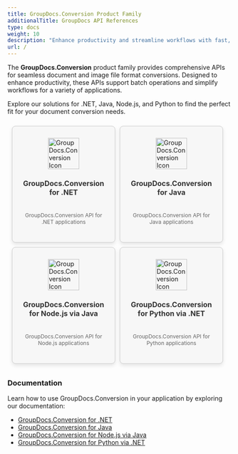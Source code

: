 ```yaml
---
title: GroupDocs.Conversion Product Family
additionalTitle: GroupDocs API References
type: docs
weight: 10
description: "Enhance productivity and streamline workflows with fast, batch document conversion APIs for cross-platform applications."
url: /
---
```


The **GroupDocs.Conversion** product family provides comprehensive APIs for seamless document and image file format conversions. Designed to enhance productivity, these APIs support batch operations and simplify workflows for a variety of applications.

Explore our solutions for .NET, Java, Node.js, and Python to find the perfect fit for your document conversion needs.

<div style="display: flex;flex-wrap: wrap;justify-content: left;gap: 10px;padding: 10px;">
    <a href="/conversion/net/"
        style="width: 190px; height: 220px;background-color: #f7f7f7;border: 1px solid #ccc;border-radius: 8px;display: flex;flex-direction: column;align-items: center;justify-content: space-around;padding: 20px;box-shadow: 0 4px 8px rgba(0, 0, 0, 0.1);transition: transform 0.3s ease;text-decoration: none;color: inherit;">
        <img src="gdocs_net.png"
            alt="GroupDocs.Conversion Icon" style="width: 70px; height: 70px; object-fit: contain;">
        <h3 style="font-size: 16px; color: #333; margin: 10px 0; text-align: center;">GroupDocs.Conversion for .NET</h3>
        <p style="font-size: 12px; color: #666; text-align: center;">GroupDocs.Conversion API for .NET applications</p>
    </a>    
    <a href="/conversion/java/"
        style="width: 190px; height: 220px;background-color: #f7f7f7;border: 1px solid #ccc;border-radius: 8px;display: flex;flex-direction: column;align-items: center;justify-content: space-around;padding: 20px;box-shadow: 0 4px 8px rgba(0, 0, 0, 0.1);transition: transform 0.3s ease;text-decoration: none;color: inherit;">
        <img src="gdocs_java.png"
            alt="GroupDocs.Conversion Icon" style="width: 70px; height: 70px; object-fit: contain;">
        <h3 style="font-size: 16px; color: #333; margin: 10px 0; text-align: center;">GroupDocs.Conversion for Java</h3>
        <p style="font-size: 12px; color: #666; text-align: center;">GroupDocs.Conversion API for Java applications</p>
    </a>    
    <a href="/conversion/nodejs-java/"
        style="width: 190px; height: 220px;background-color: #f7f7f7;border: 1px solid #ccc;border-radius: 8px;display: flex;flex-direction: column;align-items: center;justify-content: space-around;padding: 20px;box-shadow: 0 4px 8px rgba(0, 0, 0, 0.1);transition: transform 0.3s ease;text-decoration: none;color: inherit;">
        <img src="gdocs_nodejs.png"
            alt="GroupDocs.Conversion Icon" style="width: 70px; height: 70px; object-fit: contain;">
        <h3 style="font-size: 16px; color: #333; margin: 10px 0; text-align: center;">GroupDocs.Conversion for Node.js via Java</h3>
        <p style="font-size: 12px; color: #666; text-align: center;">GroupDocs.Conversion API for Node.js applications</p>
    </a>
     <a href="/conversion/python-net/"
        style="width: 190px; height: 220px;background-color: #f7f7f7;border: 1px solid #ccc;border-radius: 8px;display: flex;flex-direction: column;align-items: center;justify-content: space-around;padding: 20px;box-shadow: 0 4px 8px rgba(0, 0, 0, 0.1);transition: transform 0.3s ease;text-decoration: none;color: inherit;">
        <img src="gdocs_python.png"
            alt="GroupDocs.Conversion Icon" style="width: 70px; height: 70px; object-fit: contain;">
        <h3 style="font-size: 16px; color: #333; margin: 10px 0; text-align: center;">GroupDocs.Conversion for Python via .NET</h3>
        <p style="font-size: 12px; color: #666; text-align: center;">GroupDocs.Conversion API for Python applications</p>
    </a>
</div>

### Documentation

Learn how to use GroupDocs.Conversion in your application by exploring our documentation:

- [GroupDocs.Conversion for .NET](https://docs.groupdocs.com/conversion/net/)  
- [GroupDocs.Conversion for Java](https://docs.groupdocs.com/conversion/java/)  
- [GroupDocs.Conversion for Node.js via Java](https://docs.groupdocs.com/conversion/nodejs-java/)  
- [GroupDocs.Conversion for Python via .NET](https://docs.groupdocs.com/conversion/python-net/)  
